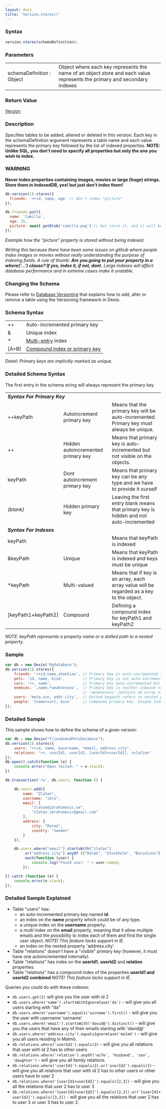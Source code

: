 ```yaml
---
layout: docs
title: 'Version.stores()'
---
```


### Syntax

```javascript
version.stores(schemaDefinition);
```

### Parameters

<table>
<tr><td>schemaDefinition : Object</td><td>Object where each key represents the name of an object store and each value represents the primary and secondary indexes</td></tr>
</table>

### Return Value

[Version](/docs/Version/Version)

### Description 

Specifies tables to be added, altered or deleted in this version. Each key in the schemaDefinition argument represents a table name and each value represents the primary key followed by the list of indexed properties. **NOTE: Unlike SQL, you don't need to specify all properties but only the one you wish to index.**

### WARNING
**Never index properties containing images, movies or large (huge) strings. Store them in IndexedDB, yes! but just don't index them!**

```js
db.version(1).stores({
  friends: '++id, name, age' // don't index "picture"
});

db.friends.put({
  name: 'Camilla',
  age: 25,
  picture: await getBlob('camilla.png') // but store it, and it will be included in results.
});
```
*Example how the "picture" property is stored without being indexed.*

*Writing this because there have been some issues on github where people index images or movies without really understanding the purpose of indexing fields. A rule of thumb: **Are you going to put your property in a where('...') clause? If yes, index it, if not, dont.** Large indexes will affect database performance and in extreme cases make it unstable.*

### Changing the Schema

Please refer to [Database Versioning](/docs/Tutorial/Design#database-versioning) that explains how to add, alter or remove a table using the Versioning framework in Dexie.

### Schema Syntax

<table>
<tr><td>++</td><td>Auto-incremented primary key</td></tr>
<tr><td>&amp;</td><td>Unique index</td></tr>
<tr><td>*</td><td><a href="/docs/MultiEntry-Index">Multi-entry</a> index</td></tr>
<tr><td>[A+B]</td><td><a href="/docs/Compound-Index">Compound index or primary key</a></td></tr>
</table>

*Detail: Primary keys are implicitly marked as unique.*

### Detailed Schema Syntax
The first entry in the schema string will always represent the primary key.

<table>
<tr><td colspan="3"><i><b>Syntax For Primary Key</b></i></td></tr>
<tr><td>++keyPath</td><td>Autoincrement primary key</td><td>Means that the primary key will be auto-incremented. Primary key must always be unique.</td></tr>
<tr><td>++</td><td>Hidden autoincremented primary key</td><td>Means that primary key is auto-incremented but not visible on the objects.</td></tr>
<tr><td>keyPath</td><td>Dont autoincrement primary key</td><td>Means that primary key can be any type and we have to provide it ourself</td></tr>
<tr><td><i>(blank)</i></td><td>Hidden primary key</td><td>Leaving the first entry blank means that primary key is hidden and not auto-incremented</td></tr>
<tr><td colspan="3"><i><b>Syntax For Indexes</b></i></td></tr>
<tr><td>keyPath</td><td></td><td>Means that keyPath is indexed</td></tr>
<tr><td>&amp;keyPath</td><td>Unique</td><td>Means that keyPath is indexed and keys must be unique</td></tr>
<tr><td>*keyPath</td><td>Multi-valued</td><td>Means that if key is an array, each array value will be regarded as a key to the object.</td></tr>
<tr><td>[keyPath1+keyPath2]</td><td>Compound</td><td>Defining a compound index for keyPath1 and keyPath2</td></tr>
</table>

_NOTE: keyPath represents a property name or a dotted path to a nested property._

### Sample

```javascript
var db = new Dexie('MyDatabase');
db.version(1).stores({
    friends: '++id,name,shoeSize', // Primary Key is auto-incremented (++id)
    pets: 'id, name, kind',        // Primary Key is not auto-incremented (id)
    cars: '++, name',              // Primary Key auto-incremented but not inbound
    enemies: ',name,*weaknesses',  // Primary key is neither inbound nor auto-incr
                                   // 'weaknesses' contains an array of keys (*)
    users: 'meta.ssn, addr.city',  // Dotted keypath refers to nested property 
    people: '[name+ssn], &ssn'     // Compound primary key. Unique index ssn
});
```

### Detailed Sample

This sample shows how to define the schema of a given version:

```javascript
var db = new Dexie("FriendsAndPetsDatabase");
db.version(1).stores({
    users: "++id, name, &username, *email, address.city",
    relations: "++, userId1, userId2, [userId1+userId2], relation"
});
db.open().catch(function (e) {
    console.error("Open failed: " + e.stack);
})

db.transaction('rw', db.users, function () {

    db.users.add({
        name: "Zlatan",
        username: "ibra",
        email: [
            "zlatan@ibrahimovic.se",
            "zlatan.ibrahimovic@gmail.com"
        ],
        address: {
            city: "Malmö",
            country: "Sweden"
        }
    });

    db.users.where("email").startsWith("zlatan")
        .or("address.city").anyOf (["Malmö", "Stockholm", "Barcelona"])
        .each(function (user) {
            console.log("Found user: " + user.name);
        });

}).catch (function (e) {
    console.error(e.stack);
});
```

### Detailed Sample Explained

* Table "users" has:
  * an auto-incremented primary key named **id**.
  * an index on the **name** property which could be of any type.
  * a unique index on the **username** property.
  * a _multi_ index on the **email** property, meaning that it allow multiple emails and the possibility to index each of them and find the single user object. _NOTE! This feature lacks support in IE._
  * an index on the nested property 'address.city'.
* Table "relations" doesn't have a "visible" primary key (however, it must have one autoincremented internally).
* Table "relations" has index on the **userId1**, **userId2** and **relation** properties.
* Table "relations" has a compound index of the properties **userId1 and userId2 combined** _NOTE! This feature lacks support in IE._

Queries you could do with these indexes:

* `db.users.get(2)` will give you the user with id 2
* `db.users.where('name').startsWithIgnoreCase('da')` - will give you all users starting with "da"
* `db.users.where('username').equals('usrname').first()` - will give you the user with username 'usrname'
* `db.users.where('email').startsWith('david@').distinct()` - will give you the users that have any of their emails starting with 'david@'
* `db.users.where('address.city').equalsIgnoreCase('malmö')` - will give you all users residing in Malmö.
* `db.relations.where('userId1').equals(2)` - will give you all relations that user with id 2 has to other users
* `db.relations.where('relation').anyOf('wife', 'husband', 'son', 'daughter')` - will give you all family relations.
* `db.relations.where('userId1').equals(2).or('userId2').equals(2)` - will give you all relations that user with id 2 has to other users or other users have to user 2
* `db.relations.where('[userId1+userId2]').equals([2,3])` - will give you all the relations that user 2 has to user 3
* `db.relations.where('[userId1+userId2]').equals([2,3]).or('[userId1+userId2]').equals([3,2])` - will give you all the relations that user 2 has to user 3 or user 3 has to user 2.
